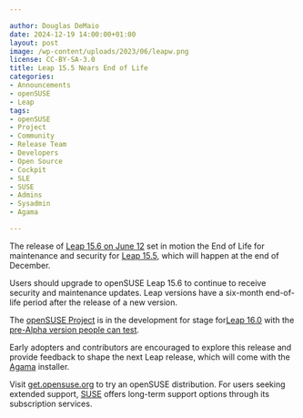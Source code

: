 ```yaml
---

author: Douglas DeMaio
date: 2024-12-19 14:00:00+01:00
layout: post
image: /wp-content/uploads/2023/06/leapw.png
license: CC-BY-SA-3.0
title: Leap 15.5 Nears End of Life
categories:
- Announcements
- openSUSE
- Leap
tags:
- openSUSE
- Project
- Community
- Release Team
- Developers
- Open Source
- Cockpit
- SLE
- SUSE
- Admins
- Sysadmin
- Agama

---
```


The release of [Leap 15.6 on June 12](https://news.opensuse.org/2024/06/12/leap-unveils-choices-for-users/) set in motion the End of Life for maintenance and security for [Leap 15.5](https://news.opensuse.org/2023/06/07/leap-release-matures-sets-up-tech-transition/), which will happen at the end of December.

Users should upgrade to openSUSE Leap 15.6 to continue to receive security and maintenance updates. Leap versions have a six-month end-of-life period after the release of a new version.

The [openSUSE Project](https://www.opensuse.org/) is in the development for  stage for[Leap 16.0](https://news.opensuse.org/2024/10/07/leap-16-0-prealpha/) with the [pre-Alpha version people can test](https://get.opensuse.org/testing/). 

Early adopters and contributors are encouraged to explore this release and provide feedback to shape the next Leap release, which will come with the [Agama](https://en.opensuse.org/Agama) installer. 

Visit [get.opensuse.org](https://get.opensuse.org/) to try an openSUSE distribution. For users seeking extended support, [SUSE](https://www.suse.com/) offers long-term support options through its subscription services.

<meta name="openSUSE, Open Source, Leap, SUSE, extended support, Enterprise, usage, Cockpit, migration, Agama, EOL" content="HTML,CSS,XML,JavaScript">
